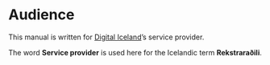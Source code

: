 # Audience

This manual is written for [Digital Iceland](http://island.is)’s service provider.

The word **Service provider** is used here for the Icelandic term **Rekstraraðili**.
